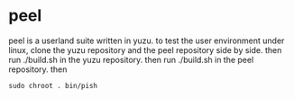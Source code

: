 # peel

peel is a userland suite written in yuzu. to test the user environment under linux, clone the yuzu repository and the peel repository side by side. then run ./build.sh in the yuzu repository. then run ./build.sh in the peel repository. then

	sudo chroot . bin/pish

